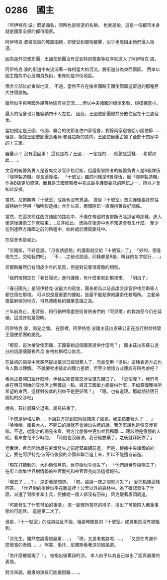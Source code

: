 # 0286　國主

『阿伊特克·波』既是國名，同時也是街道的名稱。
也就是說，這是一個都市本身就是國家全部的都市國家。

阿伊特克·波被高聳的城牆圍繞，即使受到魔物襲擊，似乎也能阻止牠們侵入街道。

因為是外交使節團，王國使節團沒有受到特別檢查等程序就進入了阿伊特克·波。

阿伊特克·波的街道中央流淌著一條相當大的河流，將街道分為東西兩區。
西岸以國主館為中心展開貴族街，東岸則是市街地區。

宿舍全部位於東岸地區。
不過，當然不存在像帝國時王國使節團逗留過的那種巨大住宿設施。

雖然似乎與帝國外緣等地區有些交流……但以中央諸國的標準來看，規模相當小。

最大的宿舍也只能容納四十人左右。
因此，王國使節團總共分散住宿在十三處宿舍。

當初預定是王國、帝國、聯合的使節各住四家宿舍，剩餘兩家宿舍給小國使節……
但是，根據王國使節團長希烏·麥格拉斯的意向，王國使節團占據了全部十四家中的十三家。

器量小？
沒有這回事！
這也是為了王國……一定是的……應該是這樣……希望如此……。

文官的統籌負責人是首席交涉官伊格尼斯，但護衛冒險者的統籌負責人是B級隊伍『咖啡製造機』隊長德隆格。
『十號室』雖然同樣是B級隊伍，但『咖啡製造機』作為B級更加資深，而且是王國冒險者中完成最多護衛委託的隊伍之一，所以才會如此安排。

當然，尼爾斯等『十號室』成員也沒有異議。
自從『十號室』首次護衛委託前往威特納什時與『咖啡製造機』合作以來，兩個隊伍一直保持著良好關係。

當然，在這次前往西方諸國的路程中，不像在帝國的吉爾斯巴哈逗留時那樣，進入街道後護衛工作就結束……並非如此。
因為在街道中也不知道會發生什麼。
至少在到達西方諸國之前的路程中，始終處於護衛委託中。

在宿舍也是如此。

「尼爾斯，不好意思。『月夜誘惑館』的護衛就交給『十號室』了」
「好的，德隆格先生。交給我們吧」
「不……之前也說過，同樣都是B級，叫我的名字就行……」

尼爾斯雖然仍有頑皮少年的氣質，但是對前輩很尊敬的類型。

「我們按預定在『春日陽光』進行護衛，有什麼事就到那裡來」
「明白了」

『春日陽光』是阿伊特克·波最大的宿舍，團長希烏以及首席交涉官伊格尼斯等人都住宿在那裡。
可以說是最重要的據點，是最不能鬆懈的護衛任務場所。
主動承擔最麻煩的地方，可見德隆格的職業意識之高。

三年前為止，用背影、用行動帶領盧恩街冒險者們的『阿貝爾』的教誨至今仍在延續，這或許就是證明。

阿伊特克·波，謁見之間。
在那裡，阿伊特克·波國主茲拉恩蘇公正在進行對奈特雷王國使節團的謁見。

「那麼，這次接受使節團，王國要給這個國家提供什麼呢？」
國主茲拉恩蘇公過分的話語讓團長希烏·麥格拉斯啞口無言。

在最初的謁見中就突然提出要求已經很驚人了，而且使用『提供』這種表達方式也令人難以理解。
不說要考慮彼此的國力差距，但至少說話方式應該有所考慮吧？

希烏正要開口說什麼時，伊格尼斯首席交涉官搶先開口了。
「恐怕陛下，我們考慮在明日開始的交涉席上明確這一點。與其王國單方面提供什麼，不如貴國獲得所希望的東西，這樣對彼此的利益不是更好嗎？」
「嗯。也有道理。那就期待明日開始的交涉吧」

說完，茲拉恩蘇公退場，謁見結束了。

「不愧是伊格尼斯……不讓對方抓到把柄就結束了謁見。我差點要發火了……」
「哈哈哈。團長大人，不開口的話就不會說出失禮的話。我怎麼說也是個交涉官嘛。不過，從剛才的謁見來看，對方比想像中更加唯我獨尊……應該說是傲慢的人呢。看來會花不少時間」
「時間也沒辦法。我已經放棄了。之後就拜託你了」

老實說，希烏開始想在麻煩發生之前趕緊繼續前進。
但是，根據中央諸國的約定，要在阿伊特克·波等待後發的帝國和聯合追上來，所以不能擅自前進。

「現在打聽到的，大約兩個月前，世界樹似乎消失了」
「他們說世界樹隱去了」
在街上收集世界樹情報的神官愛托和神官齊克向涼這樣報告。

「隱去了……？」
涼歪著頭問道。
「嗯。據說一夜之間就消失了」
愛托點頭這樣回答。
「世界樹的樹幹似乎在離這裡十公里以外的森林中。為了確認發生了什麼，派遣了冒險者和士兵，但據說一個人都沒有回來」
齊克皺著眉頭說道。

「可能發生了什麼可怕的事情」
涼一副理所當然的樣子，指出了可能陷入嚴重事態的可能性。
這是第二次了。

但是，『十一號室』的成員姑且不說，相處時間長的『十號室』成員果然沒有被騙到。

「涼先生，雖然您說得很嚴肅……」
「嗯，又是老套路呢……」
「又是在考慮什麼壞事的表情……」
阿蒙、愛托、尼爾斯看著涼的臉說道。

「為什麼被發現了！」
被指出後驚訝的涼。
本人似乎以為自己做出了認真嚴肅的表情。

對涼來說，嚴肅的演技可能很困難……。